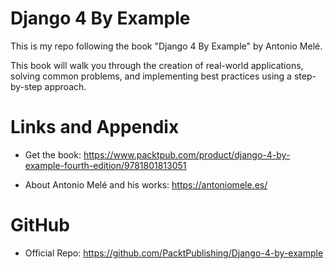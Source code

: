 # Django 4 By Example
This is my repo following the book "Django 4 By Example" by Antonio Melé.

This book will walk you through the creation of real-world applications, solving common problems, and implementing best practices using a step-by-step approach.


Links and Appendix
========================================================

- Get the book: https://www.packtpub.com/product/django-4-by-example-fourth-edition/9781801813051

- About Antonio Melé and his works: https://antoniomele.es/

GitHub
========================================================

- Official Repo: https://github.com/PacktPublishing/Django-4-by-example
